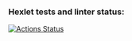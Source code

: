 ### Hexlet tests and linter status:
[![Actions Status](https://github.com/dmitrymon/frontend-project-11/workflows/hexlet-check/badge.svg)](https://github.com/dmitrymon/frontend-project-11/actions)